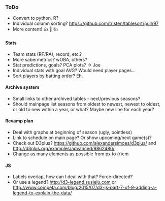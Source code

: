### ToDo
- Convert to python, R?
- Individual column sorting? https://github.com/tristen/tablesort/pull/97
- More content! :+1: :100: :+1:
#### Stats
- Team stats (RF/RA), record, etc.?
- More sabermetrics?  wOBA, others?
- Stat predictions, goals?  PCA plots? -> Joe
- Individual stats with goal AVG?  Would need player pages...
- Sort players by batting order?  Eh.
#### Archive system
- Small links to other archived tables - next/previous seasons?
- Should mainpage list seasons from oldest to newest, newest to oldest, or old to new within a year, or what?  Maybe new line for each year?
#### Revamp plan
- Deal with graphs at beginning of season (ugly, pointless)
- Link to schedule on main page?  Or show upcoming/next game(s)?
- Check out D3plus? https://github.com/alexandersimoes/d3plus/ and http://d3plus.org/examples/advanced/9862486/
- Change as many elements as possible from px to (r)em
#### JS
- Labels overlap, how can I deal with that?  Force-directed?
- Or use a legend?  http://d3-legend.susielu.com or http://www.competa.com/blog/2015/07/d3-js-part-7-of-9-adding-a-legend-to-explain-the-data/

